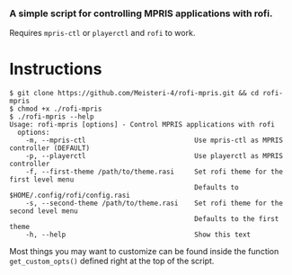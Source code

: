 ### A simple script for controlling MPRIS applications with rofi.

Requires `mpris-ctl` or `playerctl` and `rofi` to work.

# Instructions
```
$ git clone https://github.com/Meisteri-4/rofi-mpris.git && cd rofi-mpris
$ chmod +x ./rofi-mpris
$ ./rofi-mpris --help
Usage: rofi-mpris [options] - Control MPRIS applications with rofi
  options:
    -m, --mpris-ctl                           Use mpris-ctl as MPRIS controller (DEFAULT)
    -p, --playerctl                           Use playerctl as MPRIS controller
    -f, --first-theme /path/to/theme.rasi     Set rofi theme for the first level menu
                                              Defaults to $HOME/.config/rofi/config.rasi
    -s, --second-theme /path/to/theme.rasi    Set rofi theme for the second level menu
                                              Defaults to the first theme
    -h, --help                                Show this text
```
Most things you may want to customize can be found inside the function `get_custom_opts()` defined right at the top of the script.

